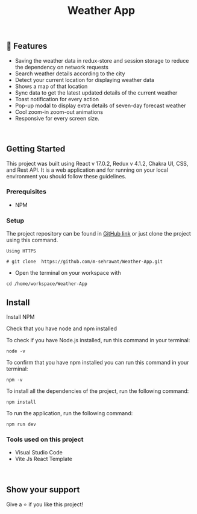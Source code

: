 <h1 align="center">Weather App</h1> 
<br/>

## 🚀 Features
- Saving the weather data in redux-store and session storage to reduce the dependency on network requests
- Search weather details according to the city
- Detect your current location for displaying weather data
- Shows a map of that location
- Sync data to get the latest updated details of the current weather
- Toast notification for every action
- Pop-up modal to display extra details of seven-day forecast weather
- Cool zoom-in zoom-out animations 
- Responsive for every screen size.
<br/>


## Getting Started

This project was built using React v 17.0.2, Redux v 4.1.2, Chakra UI, CSS, and Rest API. It is a web application and for running on your local environment you should follow these guidelines.


### Prerequisites

- NPM 

### Setup


The project repository can be found in [GitHub link](https://github.com/m-sehrawat/Weather-App) or just clone the project using this command. 


```
Using HTTPS

# git clone  https://github.com/m-sehrawat/Weather-App.git
```

+ Open the terminal on your workspace with

```
cd /home/workspace/Weather-App
```


## Install

Install NPM

Check that you have node and npm installed

To check if you have Node.js installed, run this command in your terminal:

```
node -v
```

To confirm that you have npm installed you can run this command in your terminal:

```
npm -v
```

To install all the dependencies of the project, run the following command:


```
npm install
```

To run the application, run the following command:

```
npm run dev
```

### Tools used on this project

- Visual Studio Code
- Vite Js React Template

<br/>


## Show your support

Give a ⭐️ if you like this project!
